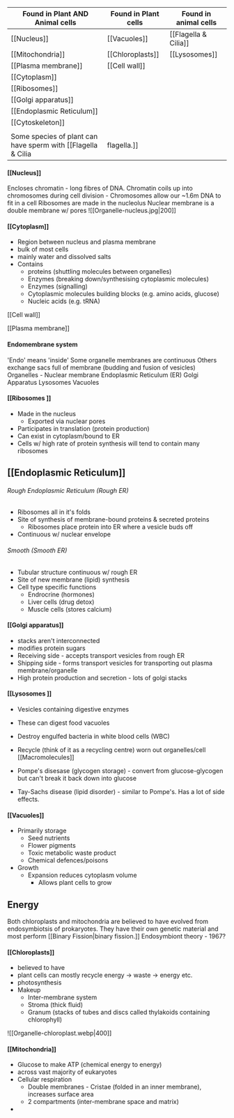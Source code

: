 | Found in Plant AND Animal cells | Found in Plant cells | Found in animal cells |
| ------------------------------- | -------------------- | --------------------- |
| [[Nucleus]]                     | [[Vacuoles]]         | [[Flagella & Cilia]]  |
| [[Mitochondria]]                | [[Chloroplasts]]     | [[Lysosomes]]         |
| [[Plasma membrane]]             | [[Cell wall]]        |                       |
| [[Cytoplasm]]                   |                      |                       |
| [[Ribosomes]]                   |                      |                       |
| [[Golgi apparatus]]             |                      |                       |
| [[Endoplasmic Reticulum]]       |                      |                       |
| [[Cytoskeleton]]                |                      |                       |
|                                 |                      |                       |
Some species of plant can have sperm with [[Flagella & Cilia|flagella.]]


#### [[Nucleus]]
Encloses chromatin - long fibres of DNA. Chromatin coils up into chromosomes during cell division
	- Chromosomes allow our ~1.6m DNA to fit in a cell
Ribosomes are made in the nucleolus
Nuclear membrane is a double membrane w/ pores
![[Organelle-nucleus.jpg|200]]

#### [[Cytoplasm]]
- Region between nucleus and  plasma membrane
- bulk of most cells
- mainly water and dissolved salts
- Contains
	- proteins (shuttling molecules between organelles)
	- Enzymes (breaking down/synthesising cytoplasmic molecules)
	- Enzymes (signalling)
	- Cytoplasmic molecules building blocks (e.g. amino acids, glucose)
	- Nucleic acids (e.g. tRNA)

[[Cell wall]]

[[Plasma membrane]]

#### Endomembrane system
'Endo' means 'inside'
Some organelle membranes are continuous
Others exchange sacs full of membrane (budding and fusion of vesicles)
Organelles -
	Nuclear membrane
	Endoplasmic Reticulum (ER)
	Golgi Apparatus
	Lysosomes 
	Vacuoles

#### [[Ribosomes ]]
- Made in the nucleus
	- Exported via nuclear pores 
- Participates in translation (protein production)
- Can exist in cytoplasm/bound to ER
- Cells w/ high rate of protein synthesis will tend to contain many ribosomes


## [[Endoplasmic Reticulum]]
###### Rough Endoplasmic Reticulum (Rough ER)
- Ribosomes all in it's folds
- Site of synthesis of membrane-bound proteins & secreted proteins
	- Ribosomes place protein into ER where a vesicle buds off
- Continuous w/ nuclear envelope

###### Smooth (Smooth ER)
- Tubular structure continuous w/ rough ER
- Site of new membrane (lipid) synthesis
- Cell type specific functions
	- Endrocrine (hormones)
	- Liver cells (drug detox)
	- Muscle cells (stores calcium)

#### [[Golgi apparatus]]
- stacks aren't interconnected
- modifies protein sugars
- Receiving side - accepts transport vesicles from rough ER
- Shipping side - forms transport vesicles for transporting out plasma membrane/organelle
- High protein production and secretion - lots of golgi stacks

#### [[Lysosomes ]]
- Vesicles containing digestive enzymes
- These can digest food vacuoles
- Destroy engulfed bacteria in white blood cells (WBC)
- Recycle (think of it as a recycling centre) worn out organelles/cell [[Macromolecules]] 

- Pompe's disesase (glycogen storage) - convert from glucose-glycogen but can't break it back down into glucose
- Tay-Sachs disease (lipid disorder) - similar to Pompe's. Has a lot of side effects.

#### [[Vacuoles]]
- Primarily storage
	- Seed nutrients
	- Flower pigments
	- Toxic metabolic waste product
	- Chemical defences/poisons
- Growth
	- Expansion reduces cytoplasm volume
		- Allows plant cells to grow

## Energy 
Both chloroplasts and mitochondria are believed to have evolved from
endosymbiotsis of prokaryotes. They have their own genetic material and most perform [[Binary Fission|binary fission.]] 
Endosymbiont theory - 1967?
#### [[Chloroplasts]] 
- believed to have
- plant cells can mostly recycle energy -> waste -> energy etc.
- photosynthesis
- Makeup
	- Inter-membrane system
	- Stroma (thick fluid)
	- Granum (stacks of tubes and discs called thylakoids containing chlorophyll)

![[Organelle-chloroplast.webp|400]]


#### [[Mitochondria]]
- Glucose to make ATP (chemical energy to energy)
- across vast majority of eukaryotes
- Cellular respiration
	- Double membranes - Cristae (folded in an inner membrane), increases surface area
	- 2 compartments (inter-membrane space and matrix)
- 